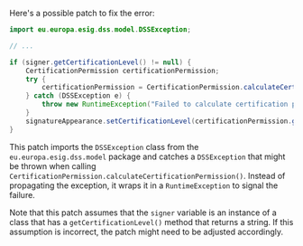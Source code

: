 Here's a possible patch to fix the error:

```java
import eu.europa.esig.dss.model.DSSException;

// ...

if (signer.getCertificationLevel() != null) {
    CertificationPermission certificationPermission;
    try {
        certificationPermission = CertificationPermission.calculateCertificationPermission(signer.getCertificationLevel());
    } catch (DSSException e) {
        throw new RuntimeException("Failed to calculate certification permission", e);
    }
    signatureAppearance.setCertificationLevel(certificationPermission.getValue());
}
```

This patch imports the `DSSException` class from the `eu.europa.esig.dss.model` package and catches a `DSSException` that might be thrown when calling `CertificationPermission.calculateCertificationPermission()`. Instead of propagating the exception, it wraps it in a `RuntimeException` to signal the failure.

Note that this patch assumes that the `signer` variable is an instance of a class that has a `getCertificationLevel()` method that returns a string. If this assumption is incorrect, the patch might need to be adjusted accordingly.